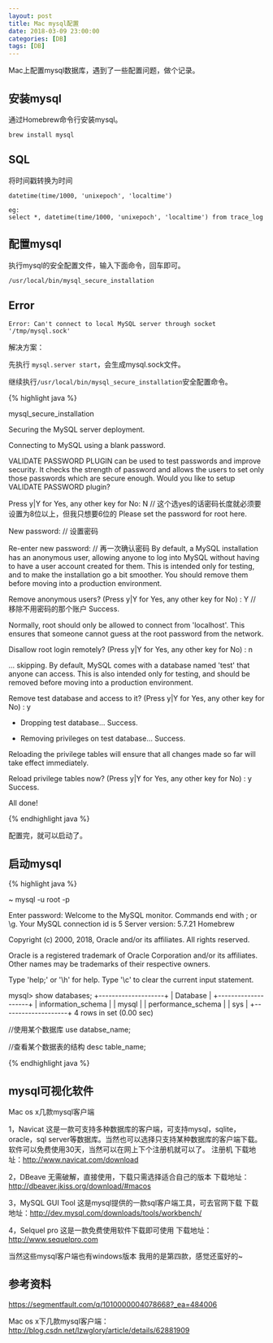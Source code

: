 ```yaml
---
layout: post
title: Mac mysql配置
date: 2018-03-09 23:00:00
categories: [DB]
tags: [DB]
---
```


Mac上配置mysql数据库，遇到了一些配置问题，做个记录。
<!--more-->
## 安装mysql

通过Homebrew命令行安装mysql。

```
brew install mysql
```

## SQL

将时间戳转换为时间

	datetime(time/1000, 'unixepoch', 'localtime') 
	
	eg:
	select *, datetime(time/1000, 'unixepoch', 'localtime') from trace_log 

## 配置mysql

执行mysql的安全配置文件，输入下面命令，回车即可。

```
/usr/local/bin/mysql_secure_installation
```

## Error
```
Error: Can't connect to local MySQL server through socket '/tmp/mysql.sock'
```

解决方案：

先执行 ```mysql.server start```，会生成mysql.sock文件。

继续执行```/usr/local/bin/mysql_secure_installation```安全配置命令。

{% highlight java %}

mysql_secure_installation

Securing the MySQL server deployment.

Connecting to MySQL using a blank password.

VALIDATE PASSWORD PLUGIN can be used to test passwords
and improve security. It checks the strength of password
and allows the users to set only those passwords which are
secure enough. Would you like to setup VALIDATE PASSWORD plugin?

Press y|Y for Yes, any other key for No: N   // 这个选yes的话密码长度就必须要设置为8位以上，但我只想要6位的
Please set the password for root here.

New password:            // 设置密码

Re-enter new password:     // 再一次确认密码
By default, a MySQL installation has an anonymous user,
allowing anyone to log into MySQL without having to have
a user account created for them. This is intended only for
testing, and to make the installation go a bit smoother.
You should remove them before moving into a production
environment.

Remove anonymous users? (Press y|Y for Yes, any other key for No) : Y    // 移除不用密码的那个账户
Success.


Normally, root should only be allowed to connect from
'localhost'. This ensures that someone cannot guess at
the root password from the network.

Disallow root login remotely? (Press y|Y for Yes, any other key for No) : n

 ... skipping.
By default, MySQL comes with a database named 'test' that
anyone can access. This is also intended only for testing,
and should be removed before moving into a production
environment.


Remove test database and access to it? (Press y|Y for Yes, any other key for No) : y
 - Dropping test database...
Success.

 - Removing privileges on test database...
Success.

Reloading the privilege tables will ensure that all changes
made so far will take effect immediately.

Reload privilege tables now? (Press y|Y for Yes, any other key for No) : y
Success.

All done!

{% endhighlight java %}

配置完，就可以启动了。

## 启动mysql

{% highlight java %}

~ mysql -u root -p 

Enter password: 
Welcome to the MySQL monitor.  Commands end with ; or \g.
Your MySQL connection id is 5
Server version: 5.7.21 Homebrew

Copyright (c) 2000, 2018, Oracle and/or its affiliates. All rights reserved.

Oracle is a registered trademark of Oracle Corporation and/or its
affiliates. Other names may be trademarks of their respective
owners.

Type 'help;' or '\h' for help. Type '\c' to clear the current input statement.

mysql> show databases;
+--------------------+
| Database           |
+--------------------+
| information_schema |
| mysql              |
| performance_schema |
| sys                |
+--------------------+
4 rows in set (0.00 sec)

//使用某个数据库
use databse_name;

//查看某个数据表的结构
desc table_name;

{% endhighlight java %}

## mysql可视化软件

Mac os x几款mysql客户端 

1，Navicat 
这是一款可支持多种数据库的客户端，可支持mysql，sqlite，oracle，sql server等数据库。当然也可以选择只支持某种数据库的客户端下载。 
软件可以免费使用30天，当然可以在网上下个注册机就可以了。 
注册机 
下载地址：<http://www.navicat.com/download>

2，DBeave 
无需破解，直接使用，下载只需选择适合自己的版本 
下载地址：<http://dbeaver.jkiss.org/download/#macos> 

3，MySQL GUI Tool 
这是mysql提供的一款sql客户端工具，可去官网下载 
下载地址：<http://dev.mysql.com/downloads/tools/workbench/> 

4，Selquel pro 
这是一款免费使用软件下载即可使用 
下载地址：<http://www.sequelpro.com>

当然这些mysql客户端也有windows版本 
我用的是第四款，感觉还蛮好的~

## 参考资料 

<https://segmentfault.com/q/1010000004078668?_ea=484006>

Mac os x下几款mysql客户端：<http://blog.csdn.net/lzwglory/article/details/62881909>